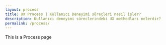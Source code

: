 ```yaml
---
layout: process
title: UX Process | Kullanıcı Deneyimi süreçleri nasıl işler?
description: Kullanıcı deneyimi süreclerindeki UX methodları nelerdir? Hangi aşamalardan geçer? Proje yol haritası nasıl olur?
permalink: /process/
---
```


This is a Process page
